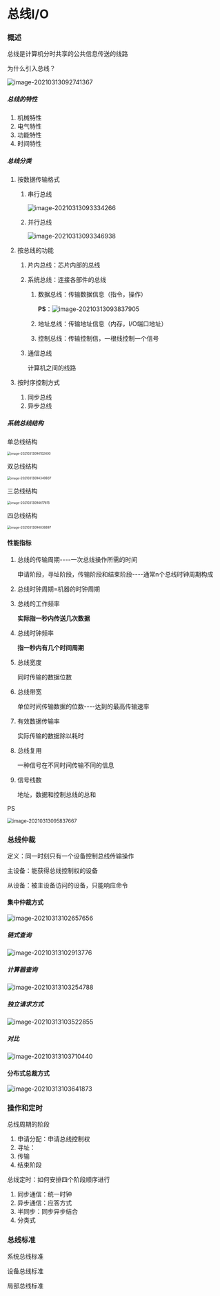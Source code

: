 # 总线I/O

### 概述

总线是计算机分时共享的公共信息传送的线路

为什么引入总线？

![image-20210313092741367](../assets/image-20210313092741367.png)

##### 总线的特性

1.  机械特性
2.  电气特性
3.  功能特性
4.  时间特性

##### 总线分类

1.  按数据传输格式

    1.  串行总线

        ![image-20210313093334266](../assets/image-20210313093334266.png)

    2.  并行总线

        ![image-20210313093346938](../assets/image-20210313093346938.png)
        
        

2.  按总线的功能

    1.  片内总线：芯片内部的总线

    2.  系统总线：连接各部件的总线

        1.  数据总线：传输数据信息（指令，操作）

            **PS**：![image-20210313093837905](../assets/image-20210313093837905.png)

        2.  地址总线：传输地址信息（内存，I/O端口地址）

        3.  控制总线：传输控制信，一根线控制一个信号

    3.  通信总线

        计算机之间的线路

3.  按时序控制方式

    1.  同步总线
    2.  异步总线



##### 系统总线结构

单总线结构

<img src="../assets/image-20210313094102400.png" alt="image-20210313094102400" style="zoom:50%;" />

双总线结构

<img src="../assets/image-20210313094349937.png" alt="image-20210313094349937" style="zoom:50%;" />

三总线结构

<img src="../assets/image-20210313094617615.png" alt="image-20210313094617615" style="zoom:50%;" />

四总线结构

<img src="../assets/image-20210313094838897.png" alt="image-20210313094838897" style="zoom:50%;" />

#### 性能指标

1.  总线的传输周期----一次总线操作所需的时间

    申请阶段，寻址阶段，传输阶段和结束阶段----通常n个总线时钟周期构成

2.  总线时钟周期=机器的时钟周期

3.  总线的工作频率

    **实际指一秒内传送几次数据**

4.  总线时钟频率

    **指一秒内有几个时间周期**

5.  总线宽度

    同时传输的数据位数

6.  总线带宽

    单位时间传输数据的位数----达到的最高传输速率

7.  有效数据传输率

    实际传输的数据除以耗时

8.  总线复用

    一种信号在不同时间传输不同的信息

9.  信号线数

    地址，数据和控制总线的总和

PS

<img src="../assets/image-20210313095837667.png" alt="image-20210313095837667" style="zoom:80%;" />

### 总线仲裁

定义：同一时刻只有一个设备控制总线传输操作

主设备：能获得总线控制权的设备

从设备：被主设备访问的设备，只能响应命令



#### 集中仲裁方式

![image-20210313102657656](../assets/image-20210313102657656.png)

##### 链式查询

![image-20210313102913776](../assets/image-20210313102913776.png)

##### 计算器查询

![image-20210313103254788](../assets/image-20210313103254788.png)

##### 独立请求方式

![image-20210313103522855](../assets/image-20210313103522855.png)

##### 对比

![image-20210313103710440](../assets/image-20210313103710440.png)

#### 分布式总裁方式

![image-20210313103641873](../assets/image-20210313103641873.png)



### 操作和定时

总线周期的阶段

1.  申请分配：申请总线控制权
2.  寻址：
3.  传输
4.  结束阶段

总线定时：如何安排四个阶段顺序进行

1.  同步通信：统一时钟
2.  异步通信：应答方式
3.  半同步：同步异步结合
4.  分类式

### 总线标准

系统总线标准 

设备总线标准

局部总线标准